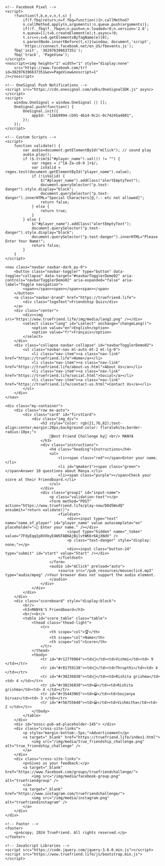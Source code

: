 <!DOCTYPE html>
<html lang="en">
<head>
    <meta charset="UTF-8">
    <meta name="viewport" content="width=device-width, initial-scale=1.0">
    <title>Play</title>
    <link rel="shortcut icon" type="image/png" href="/img/media/favicon.png" />
    <link rel="stylesheet" href="https://wow.truefriend.life/css/bootstrap.min.css">
    <link rel="stylesheet" href="https://wow.truefriend.life/css/mycss.css">
    <link rel="stylesheet" href="https://wow.truefriend.life/css/my-css4ads.css">
    <link rel="preconnect" href="https://fonts.googleapis.com">
    <link rel="preconnect" href="https://fonts.gstatic.com" crossorigin>
    <link href="https://fonts.googleapis.com/css2?family=Poppins:wght@400;500;600;700&display=swap" rel="stylesheet">
    <script defer src="https://kit.fontawesome.com/47eafd82ac.js" crossorigin="anonymous"></script>
</head>
<body>
    <!-- Google Tag Manager -->
    <script async src="https://www.googletagmanager.com/gtm.js?id=GTM-NX3TNSFB"></script>

    <!-- Facebook Pixel -->
    <script>
        !function(f,b,e,v,n,t,s) {
            if(f.fbq)return;n=f.fbq=function(){n.callMethod?
            n.callMethod.apply(n,arguments):n.queue.push(arguments)};
            if(!f._fbq)f._fbq=n;n.push=n;n.loaded=!0;n.version='2.0';
            n.queue=[];t=b.createElement(e);t.async=!0;
            t.src=v;s=b.getElementsByTagName(e)[0];
            s.parentNode.insertBefore(t,s)}(window, document,'script',
            'https://connect.facebook.net/en_US/fbevents.js');
        fbq('init', '382976396637351');
        fbq('track', 'PageView');
    </script>
    <noscript><img height="1" width="1" style="display:none"
        src="https://www.facebook.com/tr?id=382976396637351&ev=PageView&noscript=1"
    /></noscript>

    <!-- OneSignal Push Notifications -->
    <script src="https://cdn.onesignal.com/sdks/OneSignalSDK.js" async></script>
    <script>
        window.OneSignal = window.OneSignal || [];
        OneSignal.push(function() {
            OneSignal.init({
                appId: "11bb9994-cb91-4b14-9c2c-0c74245a4801",
            });
        });
    </script>

    <!-- Custom Scripts -->
    <script>
        function validate() {                
            var audio=document.getElementById("mClick"); // sound play 
            audio.play();
            if ($.trim($("#player_name").val()) != "") {
                var regex = /^[A-Za-z0-9 ]+$/;
                var isValid = regex.test(document.getElementById("player_name").value);
                if (!isValid) {
                    $("#player_name").addClass("alertEmptyText");
                    document.querySelector("p.text-danger").style.display="block";
                    document.querySelector("p.text-danger").innerHTML="Special Characters[@,!.- etc not allowed]";
                    return false;
                } else {
                    return true;
                }
            } else {
                $("#player_name").addClass("alertEmptyText");
                document.querySelector("p.text-danger").style.display="block";
                document.querySelector("p.text-danger").innerHTML="Please Enter Your Name!";
                return false;
            }
        }
    </script>

    <nav class="navbar navbar-dark py-0">
        <button class="navbar-toggler" type="button" data-toggle="collapse" data-target="#navbarTogglerDemo02" aria-controls="navbarTogglerDemo02" aria-expanded="false" aria-label="Toggle navigation">
            <span></span><span></span><span></span>
        </button>
        <a class="navbar-brand" href="https://truefriend.life">
            <div class="logoText">Friendship Quiz</div>
        </a>
        <div class="center">
            <div><img src="https://wow.truefriend.life/img/media/lang2.png" /></div>
            <select class="lang" id="Lselect" onchange="changeLang()">
                <option value="en">English</option>
                <option value="fr">Français</option>
            </select>
        </div>
        <div class="collapse navbar-collapse" id="navbarTogglerDemo02">
            <ul class="navbar-nav ml-auto mt-2 mt-lg-0">
                <li class="nav-item"><a class="nav-link" href="https://truefriend.life">Home</a></li>
                <li class="nav-item"><a class="nav-link" href="https://truefriend.life/about-us.html">About Us</a></li>
                <li class="nav-item"><a class="nav-link" href="https://truefriend.life/social.html">Social</a></li>
                <li class="nav-item"><a class="nav-link" href="https://truefriend.life/contact-us.html">Contact Us</a></li>
            </ul>
        </div>
    </nav>

    <div class="my-container">
        <div class="row mx-auto">
            <div class="card" id="firstCard">
                <div class="img_div">
                    <h3 style="color: rgb(21,76,82);text-align:center;margin:20px;background-color: floralwhite;border-radius:10px;">
                        👫Best Friend Challenge by👫 <br/> MANYA
                    </h3>
                    <div class="instructions">
                        <h4 class="heading">Instructions</h4>
                        <ul>
                            <li><span class="red"></span>Enter your name.</li>
                            <li id="qmaker1"><span class="green"></span>Answer 10 questions about Manya.</li>
                            <li><span class="purple"></span>Check your score at their Friendboard.</li>
                        </ul>
                    </div>
                    <div class="group1" id="input-name">
                        <p class="validation-text"></p>
                        <form method="POST" action="https://wow.truefriend.life/play-now/DOd5WsdQ" onsubmit="return validate()">
                            <fieldset>
                                <div><input type="text" name="name_of_player" id="player_name" value autocomplete="on" placeholder="✍🏻 Enter your name." /></div>
                                <input type="hidden" name="_token" value="7FdyEqqIp8VXkyE4WSFAB6AjBilvtWK6r6AjXNdV" />
                                <p class="text-danger" style="display: none;"></p>
                                <div><input class="button-24" type="submit" id="start" value="Start" /></div>
                            </fieldset>
                        </form>
                        <audio id="mClick" preload="auto">
                            <source src="/pub_resources/mouseclick.mp3" type="audio/mpeg" />Your browser does not support the audio element.
                        </audio>
                    </div>
                </div>
            </div>
        </div>
        <div class="scoreboard" style="display:block">
            <br/>
            <h3>MANYA'S Friendboard</h3>
            <br/><br/>
            <table id="score_table" class="table">
                <thead class="thead-light">
                    <tr>
                        <th scope="col">🏆</th>
                        <th scope="col">Name</th>
                        <th scope="col">Score</th>
                    </tr>
                </thead>
                <tbody>
                    <tr id="#r12770984"><td>🥇</td><td>Vishmi</td><td> 9 </td></tr>
                    <tr id="#r81759138"><td>🥈</td><td>Thrupthi</td><td> 4 </td></tr>
                    <tr id="#r30236830"><td>🥉</td><td>Rishita grishma</td><td> 4 </td></tr>
                    <tr id="#r30236830"><td>😀</td><td>Rishita grishma</td><td> 4 </td></tr>
                    <tr id="#r35443965"><td>😀</td><td>Soujanya birvaz</td><td> 3 </td></tr>
                    <tr id="#r56755640"><td>😀</td><td>Vishmitha</td><td> 2 </td></tr>
                </tbody>
            </table>
        </div>
        <div id="ezoic-pub-ad-placeholder-145"> </div>
        <div class="cross-site-links">
            <p style="margin-bottom:-5px;">Advertisement</p>
            <a target="_blank" href="https://truefriend.life/index1.html">
                <img src="/img/media/true_friendship_challenge.png" alt="true_friendship_challenge" />
            </a>
        </div>
        <div class="cross-site-links">
            <p>Gives us your feedback:</p>
            <a target="_blank" href="https://www.facebook.com/groups/truefriendchallenge/">
                <img src="/img/media/facebook-group.png" alt="truefriendgroup" />
            </a>
            <a target="_blank" href="https://www.instagram.com/truefriendchallenge/">
                <img src="/img/media/instagram.png" alt="truefriendinstagram" />
            </a>
        </div>
    </div>

    <!-- Footer -->
    <footer>
        <p>&copy; 2024 TrueFriend. All rights reserved.</p>
    </footer>

    <!-- JavaScript Libraries -->
    <script src="https://code.jquery.com/jquery-3.6.0.min.js"></script>
    <script src="https://wow.truefriend.life/js/bootstrap.min.js"></script>
</body>
</html>
